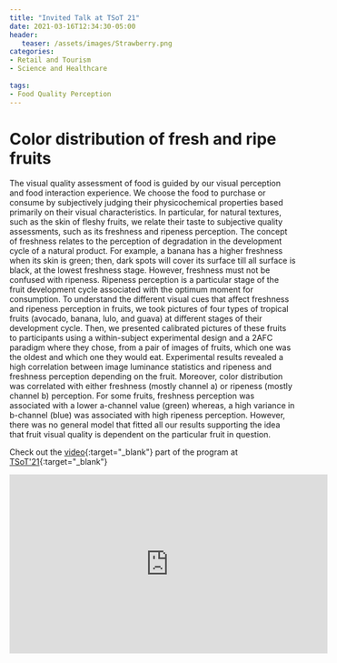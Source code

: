 ```yaml
---
title: "Invited Talk at TSoT 21"
date: 2021-03-16T12:34:30-05:00
header:
   teaser: /assets/images/Strawberry.png
categories:
- Retail and Tourism
- Science and Healthcare
  
tags:
- Food Quality Perception
---
```

# Color distribution of fresh and ripe fruits

The visual quality assessment of food is guided by our visual perception and food interaction experience. 
We choose the food to purchase or consume by subjectively judging their physicochemical properties based primarily on 
their visual characteristics. In particular, for natural textures, such as the skin of fleshy fruits, we relate their 
taste to subjective quality assessments, such as its freshness and ripeness perception. The concept of freshness 
relates to the perception of degradation in the development cycle of a natural product. For example, a banana has 
a higher freshness when its skin is green; then, dark spots will cover its surface till all surface is black, 
at the lowest freshness stage. However, freshness must not be confused with ripeness. Ripeness perception is a 
particular stage of the fruit development cycle associated with the optimum moment for consumption. 
To understand the different visual cues that affect freshness and ripeness perception in fruits, 
we took pictures of four types of tropical fruits (avocado, banana, lulo, and guava) at different stages of their 
development cycle. Then, we presented calibrated pictures of these fruits to participants using a within-subject 
experimental design and a 2AFC paradigm where they chose, from a pair of images of fruits, which one was the oldest 
and which one they would eat. Experimental results revealed a high correlation between image luminance statistics and 
ripeness and freshness perception depending on the fruit. Moreover, color distribution was correlated with either 
freshness (mostly channel a) or ripeness (mostly channel b) perception. For some fruits, freshness perception was 
associated with a lower a-channel value (green) whereas, a high variance in b-channel (blue) was associated with high 
ripeness perception. However, there was no general model that fitted all our results supporting the idea that fruit 
visual quality is dependent on the particular fruit in question.

Check out the [video](https://youtu.be/-_Lzk4x8IcA){:target="_blank"} part of the program at [TSoT'21](https://theskinofthings2021.github.io/){:target="_blank"}

<iframe width="560" height="315" src="https://www.youtube.com/embed/-_Lzk4x8IcA" frameborder="0" allow="accelerometer; autoplay; clipboard-write; encrypted-media; gyroscope; picture-in-picture" allowfullscreen></iframe>
